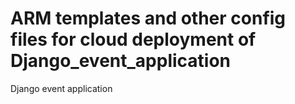 # ARM templates and other config files for cloud deployment of Django_event_application
Django event application

